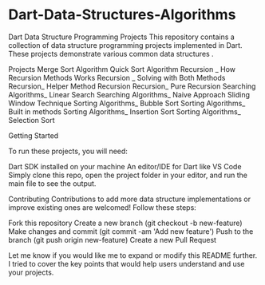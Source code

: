 # Dart-Data-Structures-Algorithms
Dart Data Structure Programming Projects
This repository contains a collection of data structure programming projects implemented in Dart. These projects demonstrate various common data structures .

Projects
Merge Sort Algorithm 
Quick Sort Algorithm
Recursion _ How Recursion Methods Works
Recursion _ Solving with Both Methods
Recursion_ Helper Method Recursion
Recursion_ Pure Recursion
Searching Algorithms_ Linear Search
Searching Algorithms_ Naive Approach
Sliding Window Technique
Sorting Algorithms_ Bubble Sort
Sorting Algorithms_ Built in methods
Sorting Algorithms_ Insertion Sort 
Sorting Algorithms_ Selection Sort

Getting Started

To run these projects, you will need:

Dart SDK installed on your machine
An editor/IDE for Dart like VS Code
Simply clone this repo, open the project folder in your editor, and run the main file to see the output.

Contributing
Contributions to add more data structure implementations or improve existing ones are welcomed! Follow these steps:

Fork this repository
Create a new branch (git checkout -b new-feature)
Make changes and commit (git commit -am 'Add new feature')
Push to the branch (git push origin new-feature)
Create a new Pull Request

Let me know if you would like me to expand or modify this README further. I tried to cover the key points that would help users understand and use your projects.
